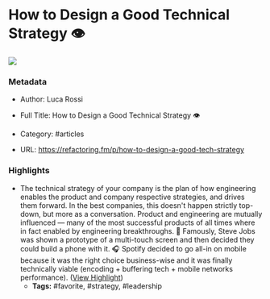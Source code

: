 # How to Design a Good Technical Strategy 👁️

![](https://readwise-assets.s3.amazonaws.com/static/images/article1.be68295a7e40.png)

### Metadata

- Author: Luca Rossi
- Full Title: How to Design a Good Technical Strategy 👁️
- Category: #articles


- URL: https://refactoring.fm/p/how-to-design-a-good-tech-strategy

### Highlights

- The technical strategy of your company is the plan of how engineering enables the product and company respective strategies, and drives them forward.
  In the best companies, this doesn't happen strictly top-down, but more as a conversation.
  Product and engineering are mutually influenced — many of the most successful products of all times where in fact enabled by engineering breakthroughs.
  📱 Famously, Steve Jobs was shown a prototype of a multi-touch screen and then decided they could build a phone with it.
  🎧 Spotify decided to go all-in on mobile because it was the right choice business-wise and it was finally technically viable (encoding + buffering tech + mobile networks performance). ([View Highlight](https://instapaper.com/read/1441435400/17351563))
    - **Tags:** #favorite, #strategy, #leadership
